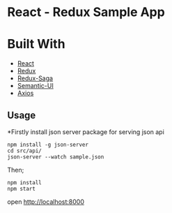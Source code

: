 # React - Redux Sample App

# Built With
* [React](https://github.com/facebook/react)
* [Redux](https://github.com/reduxjs/redux)
* [Redux-Saga](https://github.com/redux-saga/redux-saga)
* [Semantic-UI](https://github.com/Semantic-Org/Semantic-UI-React)
* [Axios](https://github.com/axios/axios)


## Usage
*Firstly install json server package for serving json api
   ```
   npm install -g json-server
   cd src/api/
   json-server --watch sample.json
   ```

 Then;
  ```
  npm install
  npm start
  ```
  open <http://localhost:8000>